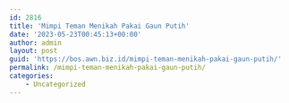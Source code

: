 ```yaml
---
id: 2816
title: 'Mimpi Teman Menikah Pakai Gaun Putih'
date: '2023-05-23T00:45:13+00:00'
author: admin
layout: post
guid: 'https://bos.awn.biz.id/mimpi-teman-menikah-pakai-gaun-putih/'
permalink: /mimpi-teman-menikah-pakai-gaun-putih/
categories:
    - Uncategorized
---
```


